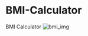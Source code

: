 # BMI-Calculator
BMI Calculator
![bmi_img](https://user-images.githubusercontent.com/47972954/138524721-58146042-3610-4947-a9cb-90b7f46f5cd8.jpeg)
